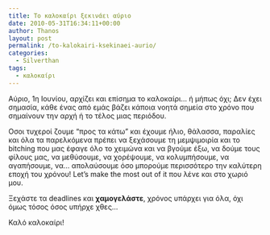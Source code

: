```yaml
---
title: Το καλοκαίρι ξεκινάει αύριο
date: 2010-05-31T16:34:11+00:00
author: Thanos
layout: post
permalink: /to-kalokairi-ksekinaei-aurio/
categories:
  - Silverthan
tags:
  - καλοκαίρι
---
```

Αύριο, 1η Ιουνίου, αρχίζει και επίσημα το καλοκαίρι&#8230; ή μήπως όχι; Δεν έχει σημασία, κάθε ένας από εμάς βάζει κάποια νοητά σημεία στο χρόνο που σημαίνουν την αρχή ή το τέλος μιας περιόδου.

Οσοι τυχεροί ζουμε &#8220;προς τα κάτω&#8221; και έχουμε ήλιο, θάλασσα, παραλίες και όλα τα παρελκόμενα πρέπει να ξεχάσουμε τη μεμψιμοιρία και το bitching που μας έφαγε όλο το χειμώνα και να βγούμε έξω, να δούμε τους φίλους μας, να μεθύσουμε, να χορέψουμε, να κολυμπήσουμε, να αγαπήσουμε, να&#8230; απολαύσουμε όσο μπορούμε περισσότερο την καλύτερη εποχή του χρόνου! Let&#8217;s make the most out of it που λένε και στο χωριό μου.

Ξεχάστε τα deadlines και **χαμογελάστε**, χρόνος υπάρχει για όλα, όχι όμως τόσος όσος υπήρχε χθες&#8230;

Καλό καλοκαίρι!